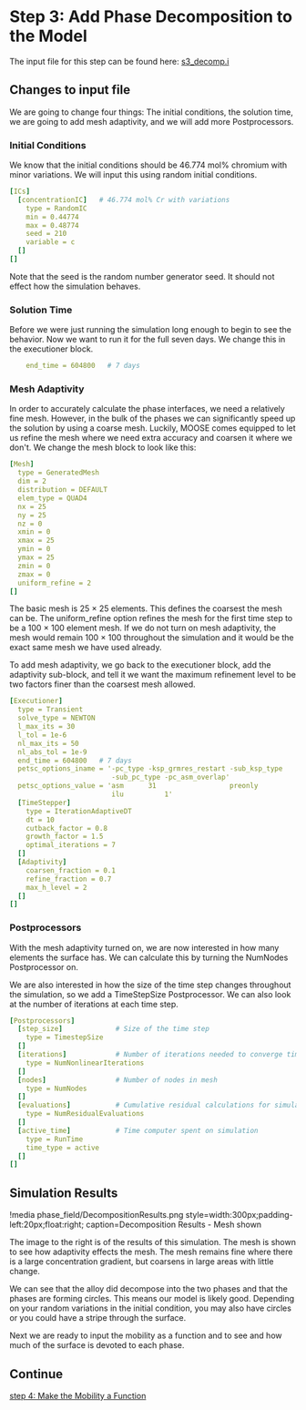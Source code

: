 # Step 3: Add Phase Decomposition to the Model

The input file for this step can be found here: [s3_decomp.i](https://github.com/idaholab/moose/blob/devel/modules/phase_field/tutorials/spinodal_decomposition/s3_decomp.i)

## Changes to input file

We are going to change four things: The initial conditions, the solution time, we are going to add mesh adaptivity, and we will add more Postprocessors.

### Initial Conditions

We know that the initial conditions should be 46.774 mol% chromium with minor variations. We will input this using random initial conditions.

```yaml
[ICs]
  [concentrationIC]   # 46.774 mol% Cr with variations
    type = RandomIC
    min = 0.44774
    max = 0.48774
    seed = 210
    variable = c
  []
[]
```

Note that the seed is the random number generator seed. It should not effect how the simulation behaves.

### Solution Time

Before we were just running the simulation long enough to begin to see the behavior. Now we want to run it for the full seven days. We change this in the executioner block.

```yaml
    end_time = 604800   # 7 days
```

### Mesh Adaptivity

In order to accurately calculate the phase interfaces, we need a relatively fine mesh. However, in the bulk of the phases we can significantly speed up the solution by using a coarse mesh. Luckily, MOOSE comes equipped to let us refine the mesh where we need extra accuracy and coarsen it where we don't. We change the mesh block to look like this:

```yaml
[Mesh]
  type = GeneratedMesh
  dim = 2
  distribution = DEFAULT
  elem_type = QUAD4
  nx = 25
  ny = 25
  nz = 0
  xmin = 0
  xmax = 25
  ymin = 0
  ymax = 25
  zmin = 0
  zmax = 0
  uniform_refine = 2
[]
```

The basic mesh is 25 × 25 elements. This defines the coarsest the mesh can be. The uniform_refine option refines the mesh for the first time step to be a 100 × 100 element mesh. If we do not turn on mesh adaptivity, the mesh would remain 100 × 100 throughout the simulation and it would be the exact same mesh we have used already.

To add mesh adaptivity, we go back to the executioner block, add the adaptivity sub-block, and tell it we want the maximum refinement level to be two factors finer than the coarsest mesh allowed.

```yaml
[Executioner]
  type = Transient
  solve_type = NEWTON
  l_max_its = 30
  l_tol = 1e-6
  nl_max_its = 50
  nl_abs_tol = 1e-9
  end_time = 604800   # 7 days
  petsc_options_iname = '-pc_type -ksp_grmres_restart -sub_ksp_type
                         -sub_pc_type -pc_asm_overlap'
  petsc_options_value = 'asm      31                  preonly
                         ilu          1'
  [TimeStepper]
    type = IterationAdaptiveDT
    dt = 10
    cutback_factor = 0.8
    growth_factor = 1.5
    optimal_iterations = 7
  []
  [Adaptivity]
    coarsen_fraction = 0.1
    refine_fraction = 0.7
    max_h_level = 2
  []
[]
```

### Postprocessors

With the mesh adaptivity turned on, we are now interested in how many elements the surface has. We can calculate this by turning the NumNodes Postprocessor on.

We are also interested in how the size of the time step changes throughout the simulation, so we add a TimeStepSize Postprocessor. We can also look at the number of iterations at each time step.

```yaml
[Postprocessors]
  [step_size]             # Size of the time step
    type = TimestepSize
  []
  [iterations]            # Number of iterations needed to converge timestep
    type = NumNonlinearIterations
  []
  [nodes]                 # Number of nodes in mesh
    type = NumNodes
  []
  [evaluations]           # Cumulative residual calculations for simulation
    type = NumResidualEvaluations
  []
  [active_time]           # Time computer spent on simulation
    type = RunTime
    time_type = active
  []
[]
```

## Simulation Results

!media phase_field/DecompositionResults.png  style=width:300px;padding-left:20px;float:right;
        caption=Decomposition Results - Mesh shown

The image to the right is of the results of this simulation. The mesh is shown to see how adaptivity effects the mesh. The mesh remains fine where there is a large concentration gradient, but coarsens in large areas with little change.

We can see that the alloy did decompose into the two phases and that the phases are forming circles. This means our model is likely good. Depending on your random variations in the initial condition, you may also have circles or you could have a stripe through the surface.

Next we are ready to input the mobility as a function and to see and how much of the surface is devoted to each phase.

## Continue

[step 4: Make the Mobility a Function](Step4.md)
